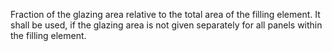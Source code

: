 ﻿Fraction of the glazing area relative to the total area of the filling element. 
It shall be used, if the glazing area is not given separately for all panels within the filling element.
